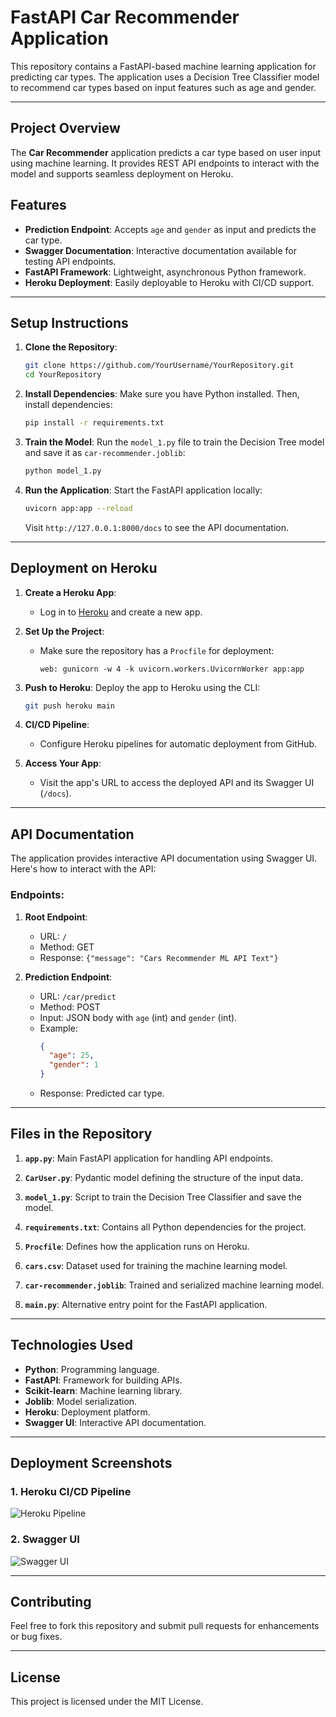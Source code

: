 
# FastAPI Car Recommender Application

This repository contains a FastAPI-based machine learning application for predicting car types. The application uses a Decision Tree Classifier model to recommend car types based on input features such as age and gender.

---

## Project Overview

The **Car Recommender** application predicts a car type based on user input using machine learning. It provides REST API endpoints to interact with the model and supports seamless deployment on Heroku.

## Features

- **Prediction Endpoint**: Accepts `age` and `gender` as input and predicts the car type.
- **Swagger Documentation**: Interactive documentation available for testing API endpoints.
- **FastAPI Framework**: Lightweight, asynchronous Python framework.
- **Heroku Deployment**: Easily deployable to Heroku with CI/CD support.

---

## Setup Instructions

1. **Clone the Repository**:
   ```bash
   git clone https://github.com/YourUsername/YourRepository.git
   cd YourRepository
   ```

2. **Install Dependencies**:
   Make sure you have Python installed. Then, install dependencies:
   ```bash
   pip install -r requirements.txt
   ```

3. **Train the Model**:
   Run the `model_1.py` file to train the Decision Tree model and save it as `car-recommender.joblib`:
   ```bash
   python model_1.py
   ```

4. **Run the Application**:
   Start the FastAPI application locally:
   ```bash
   uvicorn app:app --reload
   ```
   Visit `http://127.0.0.1:8000/docs` to see the API documentation.

---

## Deployment on Heroku

1. **Create a Heroku App**:
   - Log in to [Heroku](https://heroku.com) and create a new app.

2. **Set Up the Project**:
   - Make sure the repository has a `Procfile` for deployment:
     ```
     web: gunicorn -w 4 -k uvicorn.workers.UvicornWorker app:app
     ```

3. **Push to Heroku**:
   Deploy the app to Heroku using the CLI:
   ```bash
   git push heroku main
   ```

4. **CI/CD Pipeline**:
   - Configure Heroku pipelines for automatic deployment from GitHub.

5. **Access Your App**:
   - Visit the app's URL to access the deployed API and its Swagger UI (`/docs`).

---

## API Documentation

The application provides interactive API documentation using Swagger UI. Here's how to interact with the API:

### Endpoints:

1. **Root Endpoint**:
   - URL: `/`
   - Method: GET
   - Response: `{"message": "Cars Recommender ML API Text"}`

2. **Prediction Endpoint**:
   - URL: `/car/predict`
   - Method: POST
   - Input: JSON body with `age` (int) and `gender` (int).
   - Example:
     ```json
     {
       "age": 25,
       "gender": 1
     }
     ```
   - Response: Predicted car type.

---

## Files in the Repository

1. **`app.py`**:
   Main FastAPI application for handling API endpoints.

2. **`CarUser.py`**:
   Pydantic model defining the structure of the input data.

3. **`model_1.py`**:
   Script to train the Decision Tree Classifier and save the model.

4. **`requirements.txt`**:
   Contains all Python dependencies for the project.

5. **`Procfile`**:
   Defines how the application runs on Heroku.

6. **`cars.csv`**:
   Dataset used for training the machine learning model.

7. **`car-recommender.joblib`**:
   Trained and serialized machine learning model.

8. **`main.py`**:
   Alternative entry point for the FastAPI application.

---

## Technologies Used

- **Python**: Programming language.
- **FastAPI**: Framework for building APIs.
- **Scikit-learn**: Machine learning library.
- **Joblib**: Model serialization.
- **Heroku**: Deployment platform.
- **Swagger UI**: Interactive API documentation.

---

## Deployment Screenshots

### 1. Heroku CI/CD Pipeline
![Heroku Pipeline](./Capture26.JPG)

### 2. Swagger UI
![Swagger UI](./Capture27.JPG)

---

## Contributing

Feel free to fork this repository and submit pull requests for enhancements or bug fixes.

---

## License

This project is licensed under the MIT License.
